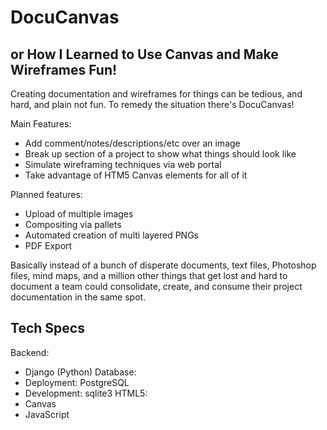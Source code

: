 DocuCanvas
====================

or How I Learned to Use Canvas and Make Wireframes Fun!
---------------------

Creating documentation and wireframes for things can be tedious, and hard, and plain not fun. To remedy the situation there's DocuCanvas!

Main Features:
* Add comment/notes/descriptions/etc over an image
* Break up section of a project to show what things should look like
* Simulate wireframing techniques via web portal
* Take advantage of HTM5 Canvas elements for all of it

Planned features:
* Upload of multiple images
* Compositing via pallets
* Automated creation of multi layered PNGs
* PDF Export

Basically instead of a bunch of disperate documents, text files, Photoshop files, mind maps, and a million other things that get lost and hard to document a team could consolidate, create, and consume their project documentation in the same spot.


Tech Specs
----------

Backend:
* Django (Python)
Database:
* Deployment: PostgreSQL
* Development: sqlite3
HTML5:
* Canvas
* JavaScript